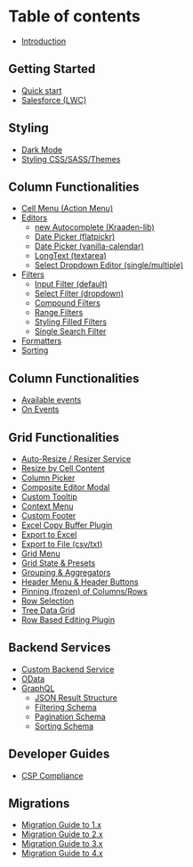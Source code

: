 # Table of contents

* [Introduction](README.md)

## Getting Started

* [Quick start](getting-started/quick-start.md)
* [Salesforce (LWC)](getting-started/installation-salesforce.md)

## Styling

* [Dark Mode](styling/dark-mode.md)
* [Styling CSS/SASS/Themes](styling/styling.md)

## Column Functionalities

* [Cell Menu (Action Menu)](column-functionalities/Cell-Menu.md)
* [Editors](column-functionalities/Editors.md)
  * [new Autocomplete (Kraaden-lib)](column-functionalities/editors/Autocomplete-Editor-(Kraaden-lib).md)
  * [Date Picker (flatpickr)](column-functionalities/editors/Date-Editor-(flatpickr).md)
  * [Date Picker (vanilla-calendar)](column-functionalities/editors/date-editor-(vanilla-calendar).md)
  * [LongText (textarea)](column-functionalities/editors/LongText-Editor-(textarea).md)
  * [Select Dropdown Editor (single/multiple)](column-functionalities/editors/Select-Dropdown-Editor-(single,multiple).md)
* [Filters](column-functionalities/filters/README.md)
  * [Input Filter (default)](column-functionalities/filters/Input-Filter.md)
  * [Select Filter (dropdown)](column-functionalities/filters/Select-Filter.md)
  * [Compound Filters](column-functionalities/filters/Compound-Filters.md)
  * [Range Filters](column-functionalities/filters/Range-Filters.md)
  * [Styling Filled Filters](column-functionalities/filters/Styling-Filled-Filters.md)
  * [Single Search Filter](column-functionalities/filters/Single-Search-Filter.md)
* [Formatters](column-functionalities/Formatters.md)
* [Sorting](column-functionalities/Sorting.md)

## Column Functionalities

* [Available events](events/Available-Events.md)
* [On Events](events/Grid-&-DataView-Events.md)

## Grid Functionalities

* [Auto-Resize / Resizer Service](grid-functionalities/Grid-Auto-Resize.md)
* [Resize by Cell Content](grid-functionalities/Resize-by-Cell-Content.md)
* [Column Picker](grid-functionalities/Column-Picker.md)
* [Composite Editor Modal](grid-functionalities/Composite-Editor-Modal.md)
* [Custom Tooltip](grid-functionalities/custom-tooltip.md)
* [Context Menu](grid-functionalities/Context-Menu.md)
* [Custom Footer](grid-functionalities/Custom-Footer.md)
* [Excel Copy Buffer Plugin](grid-functionalities/excel-copy-buffer.md)
* [Export to Excel](grid-functionalities/Export-to-Excel.md)
* [Export to File (csv/txt)](grid-functionalities/Export-to-Text-File.md)
* [Grid Menu](grid-functionalities/Grid-Menu.md)
* [Grid State & Presets](grid-functionalities/grid-state-preset.md)
* [Grouping & Aggregators](grid-functionalities/grouping-aggregators.md)
* [Header Menu & Header Buttons](grid-functionalities/header-menu-header-buttons.md)
* [Pinning (frozen) of Columns/Rows](grid-functionalities/frozen-columns-rows.md)
* [Row Selection](grid-functionalities/Row-Selection.md)
* [Tree Data Grid](grid-functionalities/Tree-Data-Grid.md)
* [Row Based Editing Plugin](grid-functionalities/Row-based-edit.md)

## Backend Services

* [Custom Backend Service](backend-services/Custom-Backend-Service.md)
* [OData](backend-services/OData.md)
* [GraphQL](backend-services/GraphQL.md)
  * [JSON Result Structure](backend-services/graphql/GraphQL-JSON-Result.md)
  * [Filtering Schema](backend-services/graphql/GraphQL-Filtering.md)
  * [Pagination Schema](backend-services/graphql/GraphQL-Pagination.md)
  * [Sorting Schema](backend-services/graphql/GraphQL-Sorting.md)

## Developer Guides

* [CSP Compliance](developer-guides/csp-compliance.md)

## Migrations

* [Migration Guide to 1.x](migrations/migration-to-1.x.md)
* [Migration Guide to 2.x](migrations/migration-to-2.x.md)
* [Migration Guide to 3.x](migrations/migration-to-3.x.md)
* [Migration Guide to 4.x](migrations/migration-to-4.x.md)
